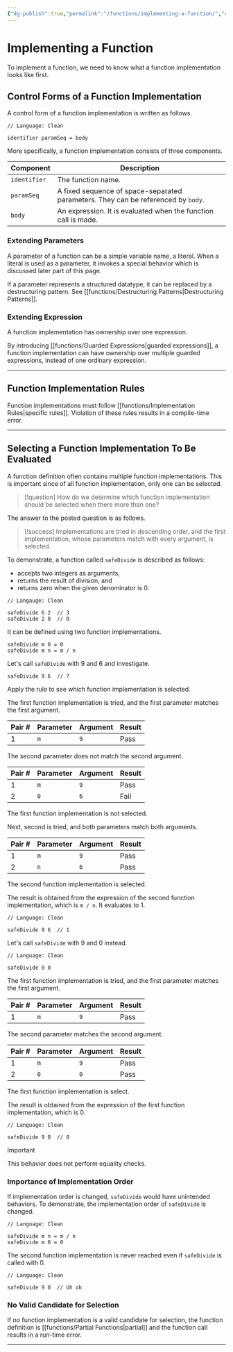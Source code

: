 ```yaml
---
{"dg-publish":true,"permalink":"/functions/implementing-a-function/","created":"2023-06-20T18:37:36.405+02:00","updated":"2023-06-20T22:42:36.605+02:00"}
---
```



# Implementing a Function

To implement  a function, we need to know what a function implementation looks like first.

## Control Forms of a Function Implementation

A control form of a function implementation is written as follows.

```
// Language: Clean
 
identifier paramSeq = body
```

More specifically, a function implementation consists of three components.

| Component    | Description                                                                             |
| ------------ | --------------------------------------------------------------------------------------- |
| `identifier` | The function name.                                                                      |
| `paramSeq`   | A fixed sequence of space-separated parameters. They can be referenced by `body`. |
| `body`       | An expression. It is evaluated when the function call is made.                          |

### Extending Parameters 

A parameter of a function can be a simple variable name, a literal.
When a literal is used as a parameter, it invokes a special behavior which is discussed later part of this page.

If a parameter represents a structured datatype, it can be replaced by a destructuring pattern.
See [[functions/Destructuring Patterns\|Destructuring Patterns]].

### Extending Expression

A function implementation has ownership over one expression.

By introducing [[functions/Guarded Expressions\|guarded expressions]], a function implementation can have ownership over multiple guarded expressions, instead of one ordinary expression.

---

## Function Implementation Rules

Function implementations must follow [[functions/Implementation Rules\|specific rules]].
Violation of these rules results in a compile-time error.

---

## Selecting a Function Implementation To Be Evaluated

A function definition often contains multiple function implementations.
This is important since of all function implementation, only one can be selected.

> [!question]
> How do we determine which function implementation should be selected when there more than one?

The answer to the posted question is as follows.

> [!success]
> Implementations are tried in descending order, and the first implementation, whose parameters match with every argument, is selected.

To demonstrate, a function called `safeDivide` is described as follows:
- accepts two integers as arguments, 
- returns the result of division, and
- returns zero when the given denominator is 0.

```
// Langauge: Clean

safeDivide 6 2  // 3
safeDivide 2 0  // 0
```

It can be defined using two function implementations.

```Clean
safeDivide m 0 = 0
safeDivide m n = m / n
```

Let's call `safeDivide` with 9 and 6 and investigate.

```Clean
safeDivide 9 6  // ?
```

Apply the rule to see which function implementation is selected.

The first function implementation is tried, and the first parameter matches the first argument.

| Pair # | Parameter | Argument | Result |
| ------ | --------- | -------- | ------ |
| 1      | `m`       | `9`      | Pass   |

The second parameter does not match the second argument.

| Pair # | Parameter | Argument | Result |
| ------ | --------- | -------- | ------ |
| 1      | `m`       | `9`      | Pass   |
| 2      | `0`       | `6`      | Fail   |

The first function implementation is not selected.

Next, second is tried, and both parameters match both arguments.

| Pair # | Parameter | Argument | Result |
| ------ | --------- | -------- | ------ |
| 1      | `m`       | `9`      | Pass   |
| 2      | `n`       | `6`      | Pass   |

The second function implementation is selected.

The result is obtained from the expression of the second function implementation, which is `m / n`.
It evaluates to 1.

```
// Language: Clean

safeDivide 9 6  // 1
```

Let's call `safeDivide` with 9 and 0 instead.

```
// Language: Clean

safeDivide 9 0
```

The first function implementation is tried, and the first parameter matches the first argument.

| Pair # | Parameter | Argument | Result |
| ------ | --------- | -------- | ------ |
| 1      | `m`       | `9`      | Pass   |

The second parameter matches the second argument.

| Pair # | Parameter | Argument | Result |
| ------ | --------- | -------- | ------ |
| 1      | `m`       | `9`      | Pass   |
| 2      | `0`       | `0`      | Pass   |

The first function implementation is select.

The result is obtained from the expression of the first function implementation, which is 0.

```
// Language: Clean

safeDivide 9 0  // 0
```

> [!important]
> This behavior does not perform equality checks.

### Importance of Implementation Order

If implementation order is changed, `safeDivide` would have unintended behaviors.
To demonstrate, the implementation order of `safeDivide` is changed.

```
// Language: Clean

safeDivide m n = m / n
safeDivide m 0 = 0
```

The second function implementation is never reached even if `safeDivide`  is called with 0.

```
// Language: Clean

safeDivide 9 0  // Uh oh
```

### No Valid Candidate for Selection

If no function implementation is a valid candidate for selection, the function definition is [[functions/Partial Functions\|partial]] and the function call results in a run-time error.

---
